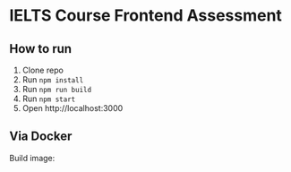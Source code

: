 # IELTS Course Frontend Assessment

## How to run 

1. Clone repo
2. Run `npm install`
3. Run `npm run build`
4. Run `npm start`
5. Open http://localhost:3000

## Via Docker

Build image:
